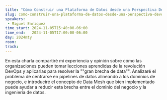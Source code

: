 ```yaml
---
title: "Cómo Construir una Plataforma de Datos desde una Perspectiva DevOps"
slug: como-construir-una-plataforma-de-datos-desde-una-perspectiva-devops
speakers:
 - Miguel Enriquez
time_start: 2024-11-05T15:40:00-06:00
time_end:   2024-11-05T17:00:00-06:00
day: 2024mty
room: 
track: 
---
```


En esta charla compartiré mi experiencia y opinión sobre cómo las organizaciones pueden tomar lecciones aprendidas de la revolución DevOps y aplicarlas para resolver la ""gran brecha de data"". Analizaré el problema de centrarse en pipelines de datos alineando a los dominios de negocio, e introduciré el concepto de Data Mesh que bien implementado puede ayudar a reducir esta brecha entre el dominio del negocio y la ingeniería de datos.



